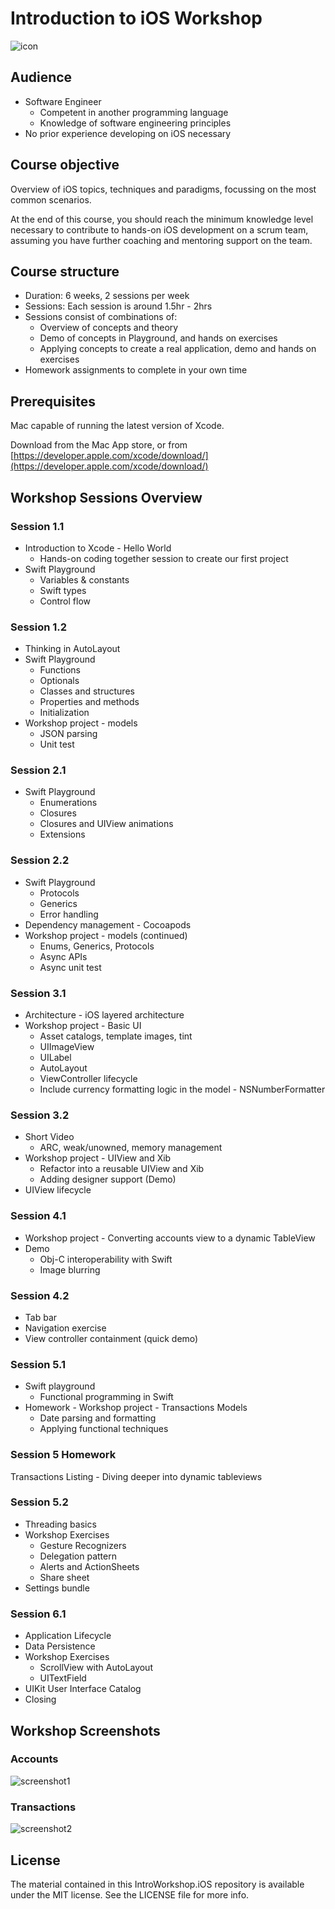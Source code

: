 # Introduction to iOS Workshop
![icon](docs/icon.png)

## Audience
* Software Engineer
    * Competent in another programming language
    * Knowledge of software engineering principles
* No prior experience developing on iOS necessary

## Course objective
Overview of iOS topics, techniques and paradigms, focussing on the most common scenarios.

At the end of this course, you should reach the minimum knowledge level necessary to contribute to hands-on iOS development on a scrum team, assuming you have further coaching and mentoring support on the team.

## Course structure
* Duration: 6 weeks, 2 sessions per week
* Sessions: Each session is around 1.5hr - 2hrs
* Sessions consist of combinations of:
    * Overview of concepts and theory
    * Demo of concepts in Playground, and hands on exercises
    * Applying concepts to create a real application, demo and hands on exercises
* Homework assignments to complete in your own time

## Prerequisites

Mac capable of running the latest version of Xcode. 

Download from the Mac App store, or from [https://developer.apple.com/xcode/download/](https://developer.apple.com/xcode/download/)

## Workshop Sessions Overview

### Session 1.1
* Introduction to Xcode - Hello World
    * Hands-on coding together session to create our first project
* Swift Playground
    * Variables & constants
    * Swift types
    * Control flow

### Session 1.2
* Thinking in AutoLayout
* Swift Playground
    * Functions
    * Optionals
    * Classes and structures
    * Properties and methods
    * Initialization
* Workshop project - models
    * JSON parsing
    * Unit test

### Session 2.1
* Swift Playground
    * Enumerations
    * Closures
    * Closures and UIView animations
    * Extensions

### Session 2.2
* Swift Playground
    * Protocols
    * Generics
    * Error handling
* Dependency management - Cocoapods
* Workshop project - models (continued)
    * Enums, Generics, Protocols
    * Async APIs
    * Async unit test

### Session 3.1
* Architecture - iOS layered architecture
* Workshop project - Basic UI
    * Asset catalogs, template images, tint
    * UIImageView
    * UILabel
    * AutoLayout
    * ViewController lifecycle
    * Include currency formatting logic in the model - NSNumberFormatter

### Session 3.2
* Short Video
    * ARC, weak/unowned, memory management
* Workshop project - UIView and Xib
    * Refactor into a reusable UIView and Xib
    * Adding designer support (Demo)
* UIView lifecycle


### Session 4.1
* Workshop project - Converting accounts view to a dynamic TableView
* Demo
    * Obj-C interoperability with Swift
    * Image blurring

### Session 4.2
* Tab bar 
* Navigation exercise
* View controller containment (quick demo)

### Session 5.1
* Swift playground
    * Functional programming in Swift
* Homework - Workshop project - Transactions Models
    * Date parsing and formatting
    * Applying functional techniques


### Session 5 Homework
Transactions Listing - Diving deeper into dynamic tableviews


### Session 5.2 
* Threading basics
* Workshop Exercises
    * Gesture Recognizers
    * Delegation pattern
    * Alerts and ActionSheets
    * Share sheet
* Settings bundle
	

### Session 6.1
* Application Lifecycle
* Data Persistence
* Workshop Exercises
    * ScrollView with AutoLayout
    * UITextField
* UIKit User Interface Catalog
* Closing



## Workshop Screenshots

### Accounts

![screenshot1](docs/screenshot1.png)


### Transactions

![screenshot2](docs/screenshot2.png)



## License

The material contained in this IntroWorkshop.iOS repository is available under the MIT license. See the LICENSE file for more info.
